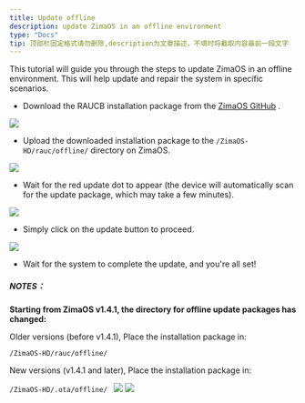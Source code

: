 ```yaml
---
title: Update offline
description: update ZimaOS in an offline environment
type: "Docs"
tip: 顶部栏固定格式请勿删除,description为文章描述，不填时将截取内容最前一段文字
---
```


This tutorial will guide you through the steps to update ZimaOS in an offline environment.
This will help update and repair the system in specific scenarios.
* Download the RAUCB installation package from the [ZimaOS GitHub](https://github.com/IceWhaleTech/ZimaOS) .
    

![](https://manage.icewhale.io/api/static/docs/1723538915006_copyImage.png)

* Upload the downloaded installation package to the `/ZimaOS-HD/rauc/offline/` directory on ZimaOS.
    

![](https://manage.icewhale.io/api/static/docs/1723538915467_copyImage.png)

* Wait for the red update dot to appear (the device will automatically scan for the update package, which may take a few minutes).
    

![](https://manage.icewhale.io/api/static/docs/1723538915931_copyImage.png)

* Simply click on the update button to proceed.
    

![](https://manage.icewhale.io/api/static/docs/1723538917096_copyImage.png)

* Wait for the system to complete the update, and you're all set!


##### **NOTES：**

**Starting from ZimaOS v1.4.1, the directory for offline update packages has changed:**


Older versions (before v1.4.1), Place the installation package in:

`/ZimaOS-HD/rauc/offline/
`

New versions (v1.4.1 and later), Place the installation package in:

`/ZimaOS-HD/.ota/offline/
`
![](https://manage.icewhale.io/api/static/docs/1755847486345_image.png)
![](https://manage.icewhale.io/api/static/docs/1755847493159_image.png)

